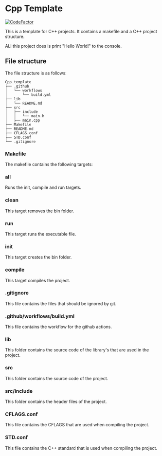 # Cpp Template
[![CodeFactor](https://www.codefactor.io/repository/github/lewisevans2007/cpp_template/badge)](https://www.codefactor.io/repository/github/lewisevans2007/cpp_template)

This is a template for C++ projects. It contains a makefile and a C++ project structure.

ALl this project does is print "Hello World!" to the console.

## File structure

The file structure is as follows:

```
Cpp_template
├── .github
│   └── workflows
│       └── build.yml
├── lib
│   └── README.md
├── src
│   ├── include
│   │   └── main.h
│   ├── main.cpp
├── Makefile
├── README.md
├── CFLAGS.conf
├── STD.conf
└── .gitignore
```

### Makefile
The makefile contains the following targets:
### all
Runs the init, compile and run targets.

### clean
This target removes the bin folder.

### run
This target runs the executable file.

### init
This target creates the bin folder.

### compile
This target compiles the project.

### .gitignore
This file contains the files that should be ignored by git.

### .github/workflows/build.yml
This file contains the workflow for the github actions.

### lib
This folder contains the source code of the library's that are used in the project.

### src
This folder contains the source code of the project.

### src/include
This folder contains the header files of the project.

### CFLAGS.conf
This file contains the CFLAGS that are used when compiling the project.

### STD.conf
This file contains the C++ standard that is used when compiling the project.
